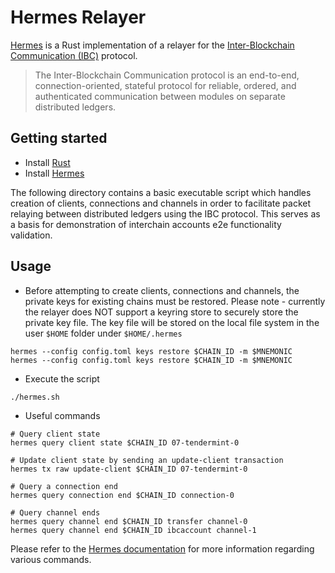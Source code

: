 # Hermes Relayer

[Hermes](https://hermes.informal.systems/) is a Rust implementation of a relayer for the [Inter-Blockchain Communication (IBC)](https://ibcprotocol.org/) protocol.

> The Inter-Blockchain Communication protocol is an end-to-end, connection-oriented, stateful protocol for reliable, ordered, and authenticated communication between modules on separate distributed ledgers.

## Getting started

- Install [Rust](https://www.rust-lang.org/tools/install)
- Install [Hermes](https://hermes.informal.systems/installation.html)

The following directory contains a basic executable script which handles creation of clients, connections and channels in order to facilitate packet relaying between distributed ledgers using the IBC protocol.
This serves as a basis for demonstration of interchain accounts e2e functionality validation.

## Usage

- Before attempting to create clients, connections and channels, the private keys for existing chains must be restored. Please note - currently the relayer does NOT support a keyring store to securely store the private key file. The key file will be stored on the local file system in the user `$HOME` folder under `$HOME/.hermes`
```
hermes --config config.toml keys restore $CHAIN_ID -m $MNEMONIC
hermes --config config.toml keys restore $CHAIN_ID -m $MNEMONIC
```

- Execute the script
```
./hermes.sh
```

- Useful commands
```
# Query client state
hermes query client state $CHAIN_ID 07-tendermint-0

# Update client state by sending an update-client transaction
hermes tx raw update-client $CHAIN_ID 07-tendermint-0

# Query a connection end
hermes query connection end $CHAIN_ID connection-0

# Query channel ends
hermes query channel end $CHAIN_ID transfer channel-0
hermes query channel end $CHAIN_ID ibcaccount channel-1
```

Please refer to the [Hermes documentation](https://hermes.informal.systems/) for more information regarding various commands.

